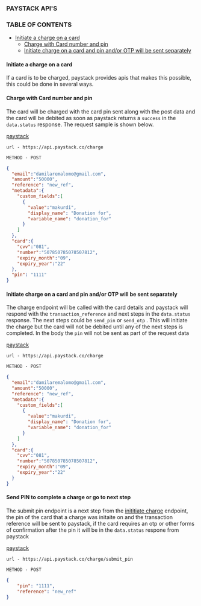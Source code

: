 ### PAYSTACK API'S

### TABLE OF CONTENTS

- [Initiate a charge on a card](#initiate-a-charge-on-a-card)
  - [Charge with Card number and pin](#charge-with-card-number-and-pin)
  - [Initiate charge on a card and pin and/or OTP will be sent separately](initiate-charge-on-a-card-and-pin-and/or-otp-will-be-sent-separately)

#### Initiate a charge on a card

If a card is to be charged, paystack provides apis that makes this possible, this could be done in several ways.

#### Charge with Card number and pin

The card will be charged with the card pin sent along with the post data and the card will be debited as soon as paystack returns a `success` in the `data.status` response. The request sample is shown below.

[paystack](https://paystack.com/docs/api/#charge-create)

`url - https://api.paystack.co/charge`

`METHOD - POST`

```json
{
  "email":"damilaremalomo@gmail.com",
  "amount":"50000",
  "reference": "new_ref",
  "metadata":{
    "custom_fields":[
      {
        "value":"makurdi",
        "display_name": "Donation for",
        "variable_name": "donation_for"
      }
    ]
  },
  "card":{
    "cvv":"081",
    "number":"507850785078507812",
    "expiry_month":"09",
    "expiry_year":"22"
  },
  "pin": "1111"
}
```



#### Initiate charge on a card and pin and/or OTP will be sent separately

The charge endpoint will be called with the card details and paystack will respond with the `transaction_reference` and  next steps in the `data.status` response. The next steps could be `send_pin` or `send_otp` . This will initiate the charge but the card will not be debited until any of the next steps is completed. In the body the `pin` will not be sent as part of the request data

[paystack](https://paystack.com/docs/api/#charge-create)

`url - https://api.paystack.co/charge`

`METHOD - POST`

```json
{
  "email":"damilaremalomo@gmail.com",
  "amount":"50000",
  "reference": "new_ref",
  "metadata":{
    "custom_fields":[
      {
        "value":"makurdi",
        "display_name": "Donation for",
        "variable_name": "donation_for"
      }
    ]
  },
  "card":{
    "cvv":"081",
    "number":"507850785078507812",
    "expiry_month":"09",
    "expiry_year":"22"
  }
}
```



#### Send PIN to complete a charge or go to next step

The submit pin endpoint is a next step from the [inititiate charge](initiate-charge-on-a-card-and-pin-and/or-otp-will-be-sent-separately) endpoint, the pin of the card that a charge was initaite on and the transaction reference will be sent to paystack, if the card requires an otp or other forms of confirmation after the pin  it will be in the `data.status` respone from paystack

[paystack](https://paystack.com/docs/api/#charge-submit-pin)

`url - https://api.paystack.co/charge/submit_pin`

`METHOD - POST`

```json
{
    "pin": "1111",
    "reference": "new_ref"
}
```

